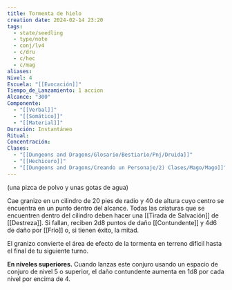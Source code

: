 ```yaml
---
title: Tormenta de hielo
creation date: 2024-02-14 23:20
tags:
  - state/seedling
  - type/note
  - conj/lv4
  - c/dru
  - c/hec
  - c/mag
aliases: 
Nivel: 4
Escuela: "[[Evocación]]"
Tiempo_de_Lanzamiento: 1 accion
Alcance: "300"
Componente:
  - "[[Verbal]]"
  - "[[Somático]]"
  - "[[Material]]"
Duración: Instantáneo
Ritual: 
Concentración: 
Clases:
  - "[[Dungeons and Dragons/Glosario/Bestiario/Pnj/Druida]]"
  - "[[Hechicero]]"
  - "[[Dungeons and Dragons/Creando un Personaje/2) Clases/Mago/Mago]]"
---
```

(una pizca de polvo y unas gotas de agua)

Cae granizo en un cilindro de 20 pies de radio y 40 de altura cuyo centro se encuentra en un punto dentro del alcance. Todas las criaturas que se encuentren dentro del cilindro deben hacer una [[Tirada de Salvación]] de [[Destreza]]. Si fallan, reciben 2d8 puntos de daño [[Contundente]] y 4d6 de daño por [[Frío]] o, si tienen éxito, la mitad.

El granizo convierte el área de efecto de la tormenta en terreno difícil hasta el final de tu siguiente turno.

**En niveles superiores.** Cuando lanzas este conjuro usando un espacio de conjuro de nivel 5 o superior, el daño contundente aumenta en 1d8 por cada nivel por encima de 4.
